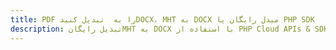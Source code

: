 ---title: PDF را به  تبدیل کنیدDOCX، MHT به DOCX مبدل رایگان یا PHP SDKdescription: تبدیل رایگانMHT به DOCX با استفاده از PHP Cloud APIs & SDK همچنین اسناد PDF را در Cloud ایجاد، ویرایش و رندر کنید.---